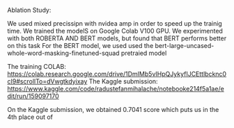 Ablation Study:

We used mixed precissipn with nvidea amp in order to speed up the trainig time.
We trained the modelS on Google Colab V100 GPU.
We experimented with both ROBERTA AND BERT models, but found that BERT performs better on this task
For the BERT model, we used used the bert-large-uncased-whole-word-masking-finetuned-squad pretraied model

The training COLAB: https://colab.research.google.com/drive/1DmIMb5vIHpQJykyfIJCEttlbcknc0cI9#scrollTo=dVwgtkdyixay
The Kaggle submission: https://www.kaggle.com/code/radustefanmihalache/notebooke214f5a1ae/edit/run/159097170

On the Kaggle submission, we obtained 0.7041 score which puts us in the 4th place out of
